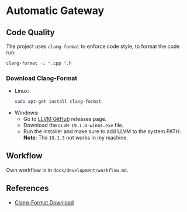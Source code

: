 # Automatic Gateway

## Code Quality
The project uses `clang-format` to enforce code style, to format the code run:
```bash
clang-format -i *.cpp *.h
```

### Download Clang-Format
- Linux:
    ```bash
    sudo apt-get install clang-format
    ```
- Windows:
  - Go to [LLVM GitHub](https://github.com/llvm/llvm-project/releases) releases page.
  - Download the `LLVM-19.1.0-win64.exe` file.
  - Run the installer and make sure to add LLVM to the system PATH.
**Note**: The `19.1.3` not works in my machine.

## Workflow
Own workflow is in `docs/development/workflow.md`.

## References
- [Clang-Format Download](https://medium.com/@swargarajd/installing-clang-formatter-in-visual-studio-code-for-windows-9a4fc882785c)